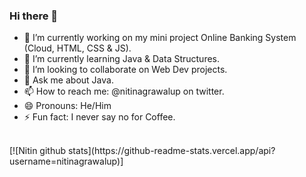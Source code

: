 ### Hi there 👋

<!--
**nitinagrawalup/nitinagrawalup** is a ✨ _special_ ✨ repository because its `README.md` (this file) appears on your GitHub profile.

Here are some ideas to get you started:
-->
- 🔭 I’m currently working on my mini project Online Banking System (Cloud, HTML, CSS & JS).
- 🌱 I’m currently learning Java & Data Structures.
- 👯 I’m looking to collaborate on Web Dev projects.
- 💬 Ask me about Java.
- 📫 How to reach me: @nitinagrawalup on twitter.
- 😄 Pronouns: He/Him
- ⚡ Fun fact: I never say no for Coffee.
<br/>
[![Nitin github stats](https://github-readme-stats.vercel.app/api?username=nitinagrawalup)]
